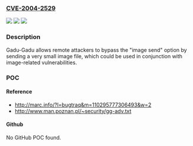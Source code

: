 ### [CVE-2004-2529](https://cve.mitre.org/cgi-bin/cvename.cgi?name=CVE-2004-2529)
![](https://img.shields.io/static/v1?label=Product&message=n%2Fa&color=blue)
![](https://img.shields.io/static/v1?label=Version&message=n%2Fa&color=blue)
![](https://img.shields.io/static/v1?label=Vulnerability&message=n%2Fa&color=brighgreen)

### Description

Gadu-Gadu allows remote attackers to bypass the "image send" option by sending a very small image file, which could be used in conjunction with image-related vulnerabilities.

### POC

#### Reference
- http://marc.info/?l=bugtraq&m=110295777306493&w=2
- http://www.man.poznan.pl/~security/gg-adv.txt

#### Github
No GitHub POC found.

